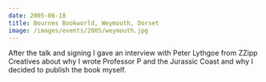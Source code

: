 ```yaml
---
date: 2005-06-18
title: Bournes Bookworld, Weymouth, Dorset
image: /images/events/2005/weymouth.jpg
---
```


After the talk and signing I gave an interview with Peter Lythgoe from ZZipp Creatives about why I wrote Professor P and the Jurassic Coast and why I decided to publish the book myself.

